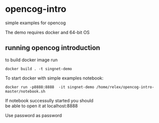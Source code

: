 # opencog-intro
simple examples for opencog

The demo requires docker and 64-bit OS 


## running opencog introduction  
to build docker image run

```
docker build . -t singnet-demo
```

To start docker with simple examples notebook:  

```
docker run -p8888:8888  -it singnet-demo /home/relex/opencog-intro-master/notebook.sh 
```

If notebook successully started you should  
be able to open it at localhost:8888

Use password as password
